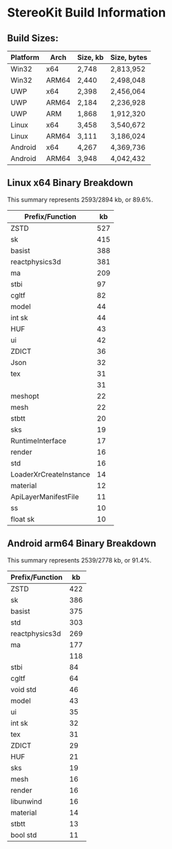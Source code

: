 # StereoKit Build Information

## Build Sizes:

| Platform | Arch  | Size, kb | Size, bytes |
| -------- | ----- | -------- | ----------- |
| Win32    | x64   |    2,748 |   2,813,952 |
| Win32    | ARM64 |    2,440 |   2,498,048 |
| UWP      | x64   |    2,398 |   2,456,064 |
| UWP      | ARM64 |    2,184 |   2,236,928 |
| UWP      | ARM   |    1,868 |   1,912,320 |
| Linux    | x64   |    3,458 |   3,540,672 |
| Linux    | ARM64 |    3,111 |   3,186,024 |
| Android  | x64   |    4,267 |   4,369,736 |
| Android  | ARM64 |    3,948 |   4,042,432 |
## Linux x64 Binary Breakdown

This summary represents 2593/2894 kb, or 89.6%.

|      Prefix/Function | kb   |
| -------------------- | ---- |
|                 ZSTD | 527  |
|                   sk | 415  |
|               basist | 388  |
|       reactphysics3d | 381  |
|                   ma | 209  |
|                 stbi | 97   |
|                cgltf | 82   |
|                model | 44   |
|               int sk | 44   |
|                  HUF | 43   |
|                   ui | 42   |
|                ZDICT | 36   |
|                 Json | 32   |
|                  tex | 31   |
|                      | 31   |
|              meshopt | 22   |
|                 mesh | 22   |
|                stbtt | 20   |
|                  sks | 19   |
|     RuntimeInterface | 17   |
|               render | 16   |
|                  std | 16   |
| LoaderXrCreateInstance | 14   |
|             material | 12   |
| ApiLayerManifestFile | 11   |
|                   ss | 10   |
|             float sk | 10   |
## Android arm64 Binary Breakdown

This summary represents 2539/2778 kb, or 91.4%.

|      Prefix/Function | kb   |
| -------------------- | ---- |
|                 ZSTD | 422  |
|                   sk | 386  |
|               basist | 375  |
|                  std | 303  |
|       reactphysics3d | 269  |
|                   ma | 177  |
|                      | 118  |
|                 stbi | 84   |
|                cgltf | 64   |
|             void std | 46   |
|                model | 43   |
|                   ui | 35   |
|               int sk | 32   |
|                  tex | 31   |
|                ZDICT | 29   |
|                  HUF | 21   |
|                  sks | 19   |
|                 mesh | 16   |
|               render | 16   |
|            libunwind | 16   |
|             material | 14   |
|                stbtt | 13   |
|             bool std | 11   |


